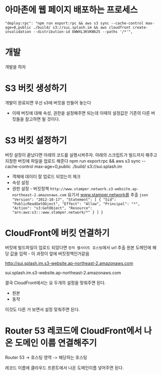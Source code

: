 # 아마존에 웹 페이지 배포하는 프로세스

    "deploy:rpc": "npm run export:rpc && aws s3 sync --cache-control max-age=0,public ./build/ s3://sui.splash.im && aws cloudfront create-invalidation --distribution-id EWWXL3KVKN625 --paths '/*'",

# 개발

개발을 하자

# S3 버킷 생성하기

개발이 완료되면 우선 s3에 버킷을 만들어 놓는다

- 이때 버킷에 대해 속성, 권한을 설정해주면 되는데 이때의 설정값은 기존의 다른 버킷들을 참고하면 될 것이다.

# S3 버킷 설정하기

버킷 설정이 끝났다면 아래의 코드를 실행시켜주자.
아래의 스크립트가 빌드까지 해주고 지정한 버킷에 파일을 업로드 해준다
npm run export:rpc && aws s3 sync --cache-control max-age=0,public ./build/ s3://sui.splash.im

- 객체에 데이터 잘 업로드 되었는지 체크
- 속성 설정
- 권한 설정 - 버킷정책
  `http://www.stamper.network.s3-website.ap-northeast-2.amazonaws.com` 요기서 www.stamper.network를 추출
  `json
        "Version": "2012-10-17",
    "Statement": [
        {
            "Sid": "PublicReadGetObject",
            "Effect": "Allow",
            "Principal": "*",
            "Action": "s3:GetObject",
            "Resource": "arn:aws:s3:::www.stamper.network/*"
        }
    ]
}
    `

# CloudFront에 버킷 연결하기

버킷에 빌드파일이 업로드 되었다면 `정적 웹사이트 호스팅`에서 url 추출
원본 도메인에 해당 값을 입력 - 이 과정이 앞에 버킷정책인거같음

http://sui.splash.im.s3-website.ap-northeast-2.amazonaws.com

sui.splash.im.s3-website.ap-northeast-2.amazonaws.com

결국 CloudFront에서는 요 두개의 설정을 맞춰주면 된다.

- 원본
- 동작

이것도 다른 거 보면서 설정 맞춰주면 된다.

# Router 53 레코드에 CloudFront에서 나온 도메인 이름 연결해주기

Router 53 -> 호스팅 영역 -> 해당하는 호스팅

레코드 이름에 클라우드 프론트에서 나온 도메인이름 넣어주면 된다.
